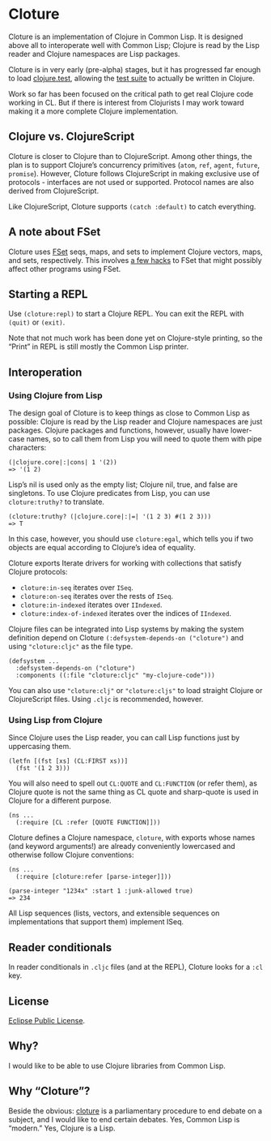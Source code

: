 # Cloture

Cloture is an implementation of Clojure in Common Lisp. It is designed above all to interoperate well with Common Lisp; Clojure is read by the Lisp reader and Clojure namespaces are Lisp packages.

Cloture is in very early (pre-alpha) stages, but it has progressed far enough to load [clojure.test](test.clj), allowing the [test suite][] to actually be written in Clojure.

Work so far has been focused on the critical path to get real Clojure code working in CL. But if there is interest from Clojurists I may work toward making it a more complete Clojure implementation.

## Clojure vs. ClojureScript

Cloture is closer to Clojure than to ClojureScript. Among other things, the plan is to support Clojure’s concurrency primitives (`atom`, `ref`, `agent`, `future`, `promise`). However, Cloture follows ClojureScript in making exclusive use of protocols - interfaces are not used or supported. Protocol names are also derived from ClojureScript.

Like ClojureScript, Cloture supports `(catch :default)` to catch everything.

## A note about FSet

Cloture uses [FSet][] seqs, maps, and sets to implement Clojure vectors, maps, and sets, respectively. This involves [a few hacks][fset-hacks] to FSet that might possibly affect other programs using FSet.

## Starting a REPL

Use `(cloture:repl)` to start a Clojure REPL. You can exit the REPL with `(quit)` or `(exit)`.

Note that not much work has been done yet on Clojure-style printing, so the “Print” in REPL is still mostly the Common Lisp printer.

## Interoperation

### Using Clojure from Lisp

The design goal of Cloture is to keep things as close to Common Lisp as possible: Clojure is read by the Lisp reader and Clojure namespaces are just packages. Clojure packages and functions, however, usually have lower-case names, so to call them from Lisp you will need to quote them with pipe characters:

    (|clojure.core|:|cons| 1 '(2))
    => '(1 2)

Lisp’s nil is used only as the empty list; Clojure nil, true, and false are singletons. To use Clojure predicates from Lisp, you can use `cloture:truthy?` to translate.

    (cloture:truthy? (|clojure.core|:|=| '(1 2 3) #(1 2 3)))
    => T

In this case, however, you should use `cloture:egal`, which tells you if two objects are equal according to Clojure’s idea of equality.

Cloture exports Iterate drivers for working with collections that satisfy Clojure protocols:

- `cloture:in-seq` iterates over `ISeq`.
- `cloture:on-seq` iterates over the rests of `ISeq`.
- `cloture:in-indexed` iterates over `IIndexed`.
- `cloture:index-of-indexed` iterates over the indices of `IIndexed`.

Clojure files can be integrated into Lisp systems by making the system definition depend on Cloture `(:defsystem-depends-on ("cloture")` and using `"cloture:cljc"` as the file type.

    (defsystem ...
      :defsystem-depends-on ("cloture")
      :components ((:file "cloture:cljc" "my-clojure-code")))

You can also use `"cloture:clj"` or `"cloture:cljs"` to load straight Clojure or ClojureScript files. Using `.cljc` is recommended, however.

### Using Lisp from Clojure

Since Clojure uses the Lisp reader, you can call Lisp functions just by uppercasing them.

    (letfn [(fst [xs] (CL:FIRST xs))]
      (fst '(1 2 3)))

You will also need to spell out `CL:QUOTE` and `CL:FUNCTION` (or refer them), as Clojure quote is not the same thing as CL quote and sharp-quote is used in Clojure for a different purpose.

    (ns ...
      (:require [CL :refer [QUOTE FUNCTION]]))

Cloture defines a Clojure namespace, `cloture`, with exports whose names (and keyword arguments!) are already conveniently lowercased and otherwise follow Clojure conventions:

    (ns ...
      (:require [cloture:refer [parse-integer]]))

    (parse-integer "1234x" :start 1 :junk-allowed true)
    => 234

All Lisp sequences (lists, vectors, and extensible sequences on implementations that support them) implement ISeq.

## Reader conditionals

In reader conditionals in `.cljc` files (and at the REPL), Cloture looks for a `:cl` key.

## License

[Eclipse Public License][EPL].

## Why?

I would like to be able to use Clojure libraries from Common Lisp.

## Why “Cloture”?

Beside the obvious: [cloture][] is a parliamentary procedure to end debate on a subject, and I would like to end certain debates. Yes, Common Lisp is “modern.” Yes, Clojure is a Lisp.

[Clozure]: https://ccl.clozure.com/docs/ccl.html
[cloture]: https://en.wikipedia.org/wiki/Cloture
[EPL]: https://opensource.org/licenses/EPL-1.0
[ClojureScript]: https://clojurescript.org/
[FSet]: https://github.com/slburson/fset
[fset-hacks]: https://github.com/ruricolist/cloture/blob/master/fset-hacks.lisp
[test.clj]: https://github.com/ruricolist/cloture/blob/master/clojure/test.cljc
[test suite]: https://github.com/ruricolist/cloture/blob/master/t/cloture-tests.cljc
